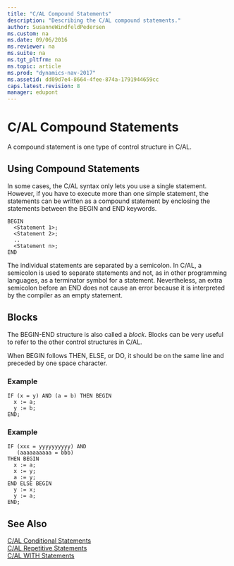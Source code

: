 ```yaml
---
title: "C/AL Compound Statements"
description: "Describing the C/AL compound statements."
author: SusanneWindfeldPedersen
ms.custom: na
ms.date: 09/06/2016
ms.reviewer: na
ms.suite: na
ms.tgt_pltfrm: na
ms.topic: article
ms.prod: "dynamics-nav-2017"
ms.assetid: dd09d7e4-8664-4fee-874a-1791944659cc
caps.latest.revision: 8
manager: edupont
---
```

# C/AL Compound Statements
A compound statement is one type of control structure in C/AL.  

## Using Compound Statements  
 In some cases, the C/AL syntax only lets you use a single statement. However, if you have to execute more than one simple statement, the statements can be written as a compound statement by enclosing the statements between the BEGIN and END keywords.  

```  
BEGIN  
  <Statement 1>;  
  <Statement 2>;  
  ..  
  <Statement n>;  
END  
```  

 The individual statements are separated by a semicolon. In C/AL, a semicolon is used to separate statements and not, as in other programming languages, as a terminator symbol for a statement. Nevertheless, an extra semicolon before an END does not cause an error because it is interpreted by the compiler as an empty statement.  

## Blocks  
 The BEGIN-END structure is also called a *block*. Blocks can be very useful to refer to the other control structures in C/AL.  

 When BEGIN follows THEN, ELSE, or DO, it should be on the same line and preceded by one space character.  

### Example  

```  
IF (x = y) AND (a = b) THEN BEGIN  
  x := a;  
  y := b;  
END;   
```  

### Example  

```  
IF (xxx = yyyyyyyyyy) AND   
   (aaaaaaaaaa = bbb)  
THEN BEGIN  
  x := a;  
  x := y;  
  a := y;  
END ELSE BEGIN  
  y := x;  
  y := a;  
END;  
```  

## See Also  
 [C/AL Conditional Statements](C-AL-Conditional-Statements.md)   
 [C/AL Repetitive Statements](C-AL-Repetitive-Statements.md)   
 [C/AL WITH Statements](C-AL-WITH-Statements.md)
